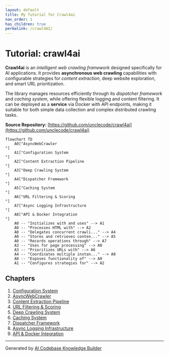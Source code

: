 ```yaml
---
layout: default
title: My Tutorial for Crawl4ai
nav_order: 1
has_children: true
permalink: /crawl4AI/
---
```


# Tutorial: crawl4ai

**Crawl4ai** is an *intelligent web crawling framework* designed specifically for AI applications. It provides **asynchronous web crawling** capabilities with configurable strategies for *content extraction*, deep website exploration, and smart URL prioritization. 

The library manages resources efficiently through its *dispatcher framework* and *caching system*, while offering flexible logging and content filtering. It can be deployed as a **service** via Docker with API endpoints, making it suitable for both simple data collection and complex distributed crawling tasks.


**Source Repository:** [https://github.com/unclecode/crawl4ai](https://github.com/unclecode/crawl4ai)

```mermaid
flowchart TD
    A0["AsyncWebCrawler
"]
    A1["Configuration System
"]
    A2["Content Extraction Pipeline
"]
    A3["Deep Crawling System
"]
    A4["Dispatcher Framework
"]
    A5["Caching System
"]
    A6["URL Filtering & Scoring
"]
    A7["Async Logging Infrastructure
"]
    A8["API & Docker Integration
"]
    A0 -- "Initializes with and uses" --> A1
    A0 -- "Processes HTML with" --> A2
    A0 -- "Delegates concurrent crawli..." --> A4
    A0 -- "Stores and retrieves conten..." --> A5
    A0 -- "Records operations through" --> A7
    A3 -- "Uses for page processing" --> A0
    A3 -- "Prioritizes URLs with" --> A6
    A4 -- "Coordinates multiple instan..." --> A0
    A8 -- "Exposes functionality of" --> A0
    A1 -- "Configures strategies for" --> A2
```

## Chapters

1. [Configuration System
](01_configuration_system_.md)
2. [AsyncWebCrawler
](02_asyncwebcrawler_.md)
3. [Content Extraction Pipeline
](03_content_extraction_pipeline_.md)
4. [URL Filtering & Scoring
](04_url_filtering___scoring_.md)
5. [Deep Crawling System
](05_deep_crawling_system_.md)
6. [Caching System
](06_caching_system_.md)
7. [Dispatcher Framework
](07_dispatcher_framework_.md)
8. [Async Logging Infrastructure
](08_async_logging_infrastructure_.md)
9. [API & Docker Integration
](09_api___docker_integration_.md)


---

Generated by [AI Codebase Knowledge Builder](https://github.com/The-Pocket/Tutorial-Codebase-Knowledge)